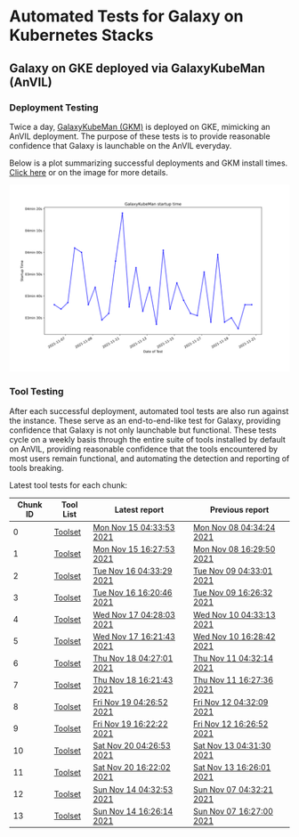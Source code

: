 # Automated Tests for Galaxy on Kubernetes Stacks
## Galaxy on GKE deployed via GalaxyKubeMan (AnVIL)
### Deployment Testing
Twice a day, [GalaxyKubeMan (GKM)](https://github.com/galaxyproject/galaxykubeman-helm) is deployed on GKE, mimicking an AnVIL deployment. The purpose of these tests is to provide reasonable confidence that Galaxy is launchable on the AnVIL everyday.

Below is a plot summarizing successful deployments and GKM install times.
<a href="https://htmlpreview.github.io/?https://github.com/anvilproject/galaxy-tests/blob/main/reports/anvil-production/deployments.html">Click here</a> or on the image for more details.

<a href="https://htmlpreview.github.io/?https://github.com/anvilproject/galaxy-tests/blob/main/reports/anvil-production/deployments.html"><img src="deployments.svg" /></a>

### Tool Testing
After each successful deployment, automated tool tests are also run against the instance. These serve as an end-to-end-like test for Galaxy, providing confidence that Galaxy is not only launchable but functional. These tests cycle on a weekly basis through the entire suite of tools installed by default on AnVIL, providing reasonable confidence that the tools encountered by most users remain functional, and automating the detection and reporting of tools breaking.

Latest tool tests for each chunk:

<table id="anviltools"><thead><tr><th>Chunk ID</th><th>Tool List</th><th>Latest report</th><th>Previous report</th></tr></thead><tbody><tr><td>0</td><td><a href="https://github.com/anvilproject/galaxy-tests/blob/main/reports/anvil-production/tool-tests/gxy-auto-11-15-04-19-03-1/tools.yaml">Toolset</a></td><td><a href="https://htmlpreview.github.io/?https://github.com/anvilproject/galaxy-tests/blob/main/reports/anvil-production/tool-tests/gxy-auto-11-15-04-19-03-1/results.html">Mon Nov 15 04:33:53 2021</a></td><td><a href="https://htmlpreview.github.io/?https://github.com/anvilproject/galaxy-tests/blob/main/reports/anvil-production/tool-tests/gxy-auto-11-08-04-18-47-1/results.html">Mon Nov 08 04:34:24 2021</a></td></tr><tr><td>1</td><td><a href="https://github.com/anvilproject/galaxy-tests/blob/main/reports/anvil-production/tool-tests/gxy-auto-11-15-16-14-05-1/tools.yaml">Toolset</a></td><td><a href="https://htmlpreview.github.io/?https://github.com/anvilproject/galaxy-tests/blob/main/reports/anvil-production/tool-tests/gxy-auto-11-15-16-14-05-1/results.html">Mon Nov 15 16:27:53 2021</a></td><td><a href="https://htmlpreview.github.io/?https://github.com/anvilproject/galaxy-tests/blob/main/reports/anvil-production/tool-tests/gxy-auto-11-08-16-14-47-1/results.html">Mon Nov 08 16:29:50 2021</a></td></tr><tr><td>2</td><td><a href="https://github.com/anvilproject/galaxy-tests/blob/main/reports/anvil-production/tool-tests/gxy-auto-11-16-04-18-57-1/tools.yaml">Toolset</a></td><td><a href="https://htmlpreview.github.io/?https://github.com/anvilproject/galaxy-tests/blob/main/reports/anvil-production/tool-tests/gxy-auto-11-16-04-18-57-1/results.html">Tue Nov 16 04:33:29 2021</a></td><td><a href="https://htmlpreview.github.io/?https://github.com/anvilproject/galaxy-tests/blob/main/reports/anvil-production/tool-tests/gxy-auto-11-09-04-18-46-1/results.html">Tue Nov 09 04:33:01 2021</a></td></tr><tr><td>3</td><td><a href="https://github.com/anvilproject/galaxy-tests/blob/main/reports/anvil-production/tool-tests/gxy-auto-11-16-16-11-57-1/tools.yaml">Toolset</a></td><td><a href="https://htmlpreview.github.io/?https://github.com/anvilproject/galaxy-tests/blob/main/reports/anvil-production/tool-tests/gxy-auto-11-16-16-11-57-1/results.html">Tue Nov 16 16:20:46 2021</a></td><td><a href="https://htmlpreview.github.io/?https://github.com/anvilproject/galaxy-tests/blob/main/reports/anvil-production/tool-tests/gxy-auto-11-09-16-14-29-1/results.html">Tue Nov 09 16:26:32 2021</a></td></tr><tr><td>4</td><td><a href="https://github.com/anvilproject/galaxy-tests/blob/main/reports/anvil-production/tool-tests/gxy-auto-11-17-04-19-08-1/tools.yaml">Toolset</a></td><td><a href="https://htmlpreview.github.io/?https://github.com/anvilproject/galaxy-tests/blob/main/reports/anvil-production/tool-tests/gxy-auto-11-17-04-19-08-1/results.html">Wed Nov 17 04:28:03 2021</a></td><td><a href="https://htmlpreview.github.io/?https://github.com/anvilproject/galaxy-tests/blob/main/reports/anvil-production/tool-tests/gxy-auto-11-10-04-19-00-1/results.html">Wed Nov 10 04:33:13 2021</a></td></tr><tr><td>5</td><td><a href="https://github.com/anvilproject/galaxy-tests/blob/main/reports/anvil-production/tool-tests/gxy-auto-11-17-16-13-33-1/tools.yaml">Toolset</a></td><td><a href="https://htmlpreview.github.io/?https://github.com/anvilproject/galaxy-tests/blob/main/reports/anvil-production/tool-tests/gxy-auto-11-17-16-13-33-1/results.html">Wed Nov 17 16:21:43 2021</a></td><td><a href="https://htmlpreview.github.io/?https://github.com/anvilproject/galaxy-tests/blob/main/reports/anvil-production/tool-tests/gxy-auto-11-10-16-14-04-1/results.html">Wed Nov 10 16:28:42 2021</a></td></tr><tr><td>6</td><td><a href="https://github.com/anvilproject/galaxy-tests/blob/main/reports/anvil-production/tool-tests/gxy-auto-11-18-04-18-47-1/tools.yaml">Toolset</a></td><td><a href="https://htmlpreview.github.io/?https://github.com/anvilproject/galaxy-tests/blob/main/reports/anvil-production/tool-tests/gxy-auto-11-18-04-18-47-1/results.html">Thu Nov 18 04:27:01 2021</a></td><td><a href="https://htmlpreview.github.io/?https://github.com/anvilproject/galaxy-tests/blob/main/reports/anvil-production/tool-tests/gxy-auto-11-11-04-18-50-1/results.html">Thu Nov 11 04:32:14 2021</a></td></tr><tr><td>7</td><td><a href="https://github.com/anvilproject/galaxy-tests/blob/main/reports/anvil-production/tool-tests/gxy-auto-11-18-16-13-58-1/tools.yaml">Toolset</a></td><td><a href="https://htmlpreview.github.io/?https://github.com/anvilproject/galaxy-tests/blob/main/reports/anvil-production/tool-tests/gxy-auto-11-18-16-13-58-1/results.html">Thu Nov 18 16:21:43 2021</a></td><td><a href="https://htmlpreview.github.io/?https://github.com/anvilproject/galaxy-tests/blob/main/reports/anvil-production/tool-tests/gxy-auto-11-11-16-14-04-1/results.html">Thu Nov 11 16:27:36 2021</a></td></tr><tr><td>8</td><td><a href="https://github.com/anvilproject/galaxy-tests/blob/main/reports/anvil-production/tool-tests/gxy-auto-11-19-04-18-42-1/tools.yaml">Toolset</a></td><td><a href="https://htmlpreview.github.io/?https://github.com/anvilproject/galaxy-tests/blob/main/reports/anvil-production/tool-tests/gxy-auto-11-19-04-18-42-1/results.html">Fri Nov 19 04:26:52 2021</a></td><td><a href="https://htmlpreview.github.io/?https://github.com/anvilproject/galaxy-tests/blob/main/reports/anvil-production/tool-tests/gxy-auto-11-12-04-18-56-1/results.html">Fri Nov 12 04:32:09 2021</a></td></tr><tr><td>9</td><td><a href="https://github.com/anvilproject/galaxy-tests/blob/main/reports/anvil-production/tool-tests/gxy-auto-11-19-16-13-57-1/tools.yaml">Toolset</a></td><td><a href="https://htmlpreview.github.io/?https://github.com/anvilproject/galaxy-tests/blob/main/reports/anvil-production/tool-tests/gxy-auto-11-19-16-13-57-1/results.html">Fri Nov 19 16:22:22 2021</a></td><td><a href="https://htmlpreview.github.io/?https://github.com/anvilproject/galaxy-tests/blob/main/reports/anvil-production/tool-tests/gxy-auto-11-12-16-13-58-1/results.html">Fri Nov 12 16:26:52 2021</a></td></tr><tr><td>10</td><td><a href="https://github.com/anvilproject/galaxy-tests/blob/main/reports/anvil-production/tool-tests/gxy-auto-11-20-04-18-42-1/tools.yaml">Toolset</a></td><td><a href="https://htmlpreview.github.io/?https://github.com/anvilproject/galaxy-tests/blob/main/reports/anvil-production/tool-tests/gxy-auto-11-20-04-18-42-1/results.html">Sat Nov 20 04:26:53 2021</a></td><td><a href="https://htmlpreview.github.io/?https://github.com/anvilproject/galaxy-tests/blob/main/reports/anvil-production/tool-tests/gxy-auto-11-13-04-18-43-1/results.html">Sat Nov 13 04:31:30 2021</a></td></tr><tr><td>11</td><td><a href="https://github.com/anvilproject/galaxy-tests/blob/main/reports/anvil-production/tool-tests/gxy-auto-11-20-16-13-25-1/tools.yaml">Toolset</a></td><td><a href="https://htmlpreview.github.io/?https://github.com/anvilproject/galaxy-tests/blob/main/reports/anvil-production/tool-tests/gxy-auto-11-20-16-13-25-1/results.html">Sat Nov 20 16:22:02 2021</a></td><td><a href="https://htmlpreview.github.io/?https://github.com/anvilproject/galaxy-tests/blob/main/reports/anvil-production/tool-tests/gxy-auto-11-13-16-13-21-1/results.html">Sat Nov 13 16:26:01 2021</a></td></tr><tr><td>12</td><td><a href="https://github.com/anvilproject/galaxy-tests/blob/main/reports/anvil-production/tool-tests/gxy-auto-11-14-04-18-40-1/tools.yaml">Toolset</a></td><td><a href="https://htmlpreview.github.io/?https://github.com/anvilproject/galaxy-tests/blob/main/reports/anvil-production/tool-tests/gxy-auto-11-14-04-18-40-1/results.html">Sun Nov 14 04:32:53 2021</a></td><td><a href="https://htmlpreview.github.io/?https://github.com/anvilproject/galaxy-tests/blob/main/reports/anvil-production/tool-tests/gxy-auto-11-07-04-18-22-1/results.html">Sun Nov 07 04:32:21 2021</a></td></tr><tr><td>13</td><td><a href="https://github.com/anvilproject/galaxy-tests/blob/main/reports/anvil-production/tool-tests/gxy-auto-11-14-16-13-25-1/tools.yaml">Toolset</a></td><td><a href="https://htmlpreview.github.io/?https://github.com/anvilproject/galaxy-tests/blob/main/reports/anvil-production/tool-tests/gxy-auto-11-14-16-13-25-1/results.html">Sun Nov 14 16:26:14 2021</a></td><td><a href="https://htmlpreview.github.io/?https://github.com/anvilproject/galaxy-tests/blob/main/reports/anvil-production/tool-tests/gxy-auto-11-07-16-13-02-1/results.html">Sun Nov 07 16:27:00 2021</a></td></tr></tbody></table>
